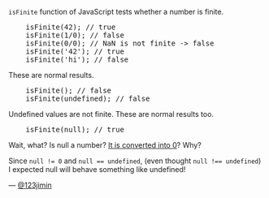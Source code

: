 `isFinite` function of JavaScript tests whether a number is finite.

<pre lang="javascript">
    isFinite(42); // true
    isFinite(1/0); // false
    isFinite(0/0); // NaN is not finite -> false
    isFinite('42'); // true
    isFinite('hi'); // false
</pre>

These are normal results.

<pre lang="javascript">
    isFinite(); // false
    isFinite(undefined); // false
</pre>

Undefined values are not finite. These are normal results too.

<pre lang="javascript">
    isFinite(null); // true
</pre>

Wait, what? Is null a number? [It is converted into 0](http://ecma-international.org/ecma-262/5.1/#sec-9.3)? Why?

Since `null != 0` and `null == undefined`, (even thought `null !== undefined`) I expected null will behave something like undefined!

— [@123jimin][1]

[1]:https://github.com/123jimin
